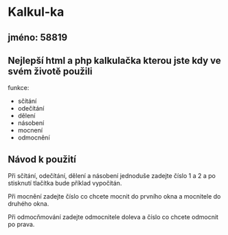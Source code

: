 # Kalkul-ka
## jméno: 58819

## Nejlepší html a php kalkulačka kterou jste kdy ve svém životě použili
funkce: 
- sčítání
- odečítání
- dělení
- násobení
- mocnení
- odmocnění

## Návod k použití
Při sčítání, odečítání, dělení a násobení jednoduše zadejte číslo 1 a 2 a po stisknutí tlačítka bude příklad vypočítán.

Při mocnění zadejte číslo co chcete mocnit do prvního okna a mocnitele do druhého okna.

Při odmocňmování zadejte odmocnitele doleva a číslo co chcete odmocnit po prava.